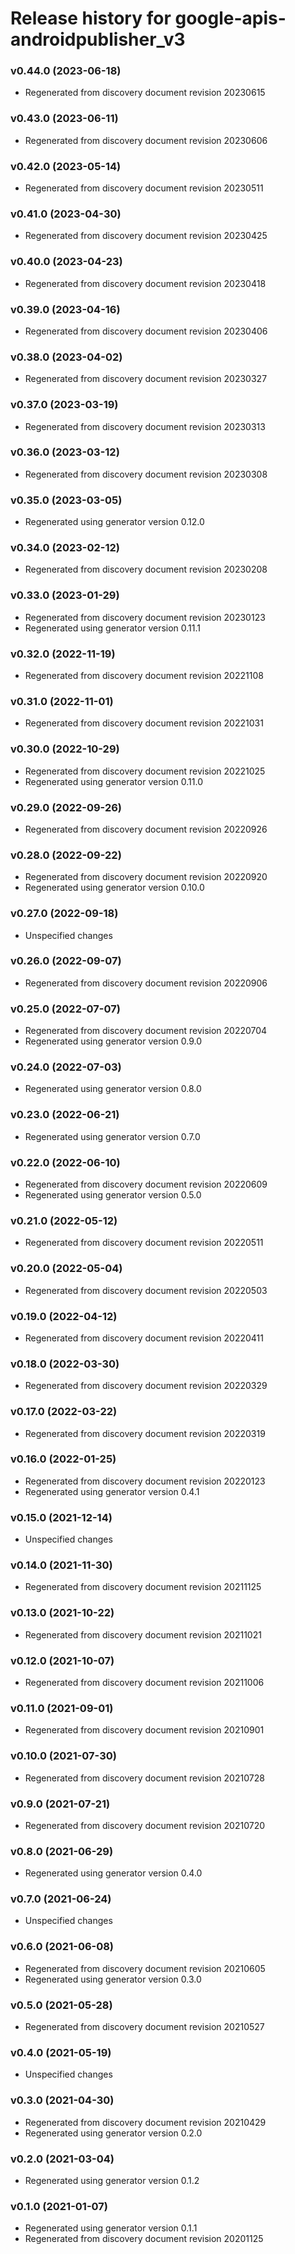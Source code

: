 # Release history for google-apis-androidpublisher_v3

### v0.44.0 (2023-06-18)

* Regenerated from discovery document revision 20230615

### v0.43.0 (2023-06-11)

* Regenerated from discovery document revision 20230606

### v0.42.0 (2023-05-14)

* Regenerated from discovery document revision 20230511

### v0.41.0 (2023-04-30)

* Regenerated from discovery document revision 20230425

### v0.40.0 (2023-04-23)

* Regenerated from discovery document revision 20230418

### v0.39.0 (2023-04-16)

* Regenerated from discovery document revision 20230406

### v0.38.0 (2023-04-02)

* Regenerated from discovery document revision 20230327

### v0.37.0 (2023-03-19)

* Regenerated from discovery document revision 20230313

### v0.36.0 (2023-03-12)

* Regenerated from discovery document revision 20230308

### v0.35.0 (2023-03-05)

* Regenerated using generator version 0.12.0

### v0.34.0 (2023-02-12)

* Regenerated from discovery document revision 20230208

### v0.33.0 (2023-01-29)

* Regenerated from discovery document revision 20230123
* Regenerated using generator version 0.11.1

### v0.32.0 (2022-11-19)

* Regenerated from discovery document revision 20221108

### v0.31.0 (2022-11-01)

* Regenerated from discovery document revision 20221031

### v0.30.0 (2022-10-29)

* Regenerated from discovery document revision 20221025
* Regenerated using generator version 0.11.0

### v0.29.0 (2022-09-26)

* Regenerated from discovery document revision 20220926

### v0.28.0 (2022-09-22)

* Regenerated from discovery document revision 20220920
* Regenerated using generator version 0.10.0

### v0.27.0 (2022-09-18)

* Unspecified changes

### v0.26.0 (2022-09-07)

* Regenerated from discovery document revision 20220906

### v0.25.0 (2022-07-07)

* Regenerated from discovery document revision 20220704
* Regenerated using generator version 0.9.0

### v0.24.0 (2022-07-03)

* Regenerated using generator version 0.8.0

### v0.23.0 (2022-06-21)

* Regenerated using generator version 0.7.0

### v0.22.0 (2022-06-10)

* Regenerated from discovery document revision 20220609
* Regenerated using generator version 0.5.0

### v0.21.0 (2022-05-12)

* Regenerated from discovery document revision 20220511

### v0.20.0 (2022-05-04)

* Regenerated from discovery document revision 20220503

### v0.19.0 (2022-04-12)

* Regenerated from discovery document revision 20220411

### v0.18.0 (2022-03-30)

* Regenerated from discovery document revision 20220329

### v0.17.0 (2022-03-22)

* Regenerated from discovery document revision 20220319

### v0.16.0 (2022-01-25)

* Regenerated from discovery document revision 20220123
* Regenerated using generator version 0.4.1

### v0.15.0 (2021-12-14)

* Unspecified changes

### v0.14.0 (2021-11-30)

* Regenerated from discovery document revision 20211125

### v0.13.0 (2021-10-22)

* Regenerated from discovery document revision 20211021

### v0.12.0 (2021-10-07)

* Regenerated from discovery document revision 20211006

### v0.11.0 (2021-09-01)

* Regenerated from discovery document revision 20210901

### v0.10.0 (2021-07-30)

* Regenerated from discovery document revision 20210728

### v0.9.0 (2021-07-21)

* Regenerated from discovery document revision 20210720

### v0.8.0 (2021-06-29)

* Regenerated using generator version 0.4.0

### v0.7.0 (2021-06-24)

* Unspecified changes

### v0.6.0 (2021-06-08)

* Regenerated from discovery document revision 20210605
* Regenerated using generator version 0.3.0

### v0.5.0 (2021-05-28)

* Regenerated from discovery document revision 20210527

### v0.4.0 (2021-05-19)

* Unspecified changes

### v0.3.0 (2021-04-30)

* Regenerated from discovery document revision 20210429
* Regenerated using generator version 0.2.0

### v0.2.0 (2021-03-04)

* Regenerated using generator version 0.1.2

### v0.1.0 (2021-01-07)

* Regenerated using generator version 0.1.1
* Regenerated from discovery document revision 20201125

